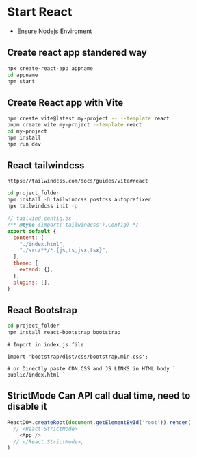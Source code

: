 # Start React
- Ensure Nodejs Enviroment 
## Create react app standered way
```bash
npx create-react-app appname
cd appname
npm start
```
## Create React app with Vite
```bash
npm create vite@latest my-project -- --template react
pnpm create vite my-project --template react
cd my-project
npm install
npm run dev
```

## React tailwindcss
```
https://tailwindcss.com/docs/guides/vite#react
```
```bash
cd project_folder
npm install -D tailwindcss postcss autoprefixer
npx tailwindcss init -p
```
```js
// tailwind.config.js
/** @type {import('tailwindcss').Config} */
export default {
  content: [
    "./index.html",
    "./src/**/*.{js,ts,jsx,tsx}",
  ],
  theme: {
    extend: {},
  },
  plugins: [],
}
```
## React Bootstrap
```bash
cd project_folder
npm install react-bootstrap bootstrap
```
```
# Import in index.js file

import 'bootstrap/dist/css/bootstrap.min.css';

# or Directly paste CDN CSS and JS LINKS in HTML body ` public/index.html `

```
## StrictMode Can API call dual time, need to disable it
```js
ReactDOM.createRoot(document.getElementById('root')).render(
  // <React.StrictMode>
    <App />
  // </React.StrictMode>,
)
```

